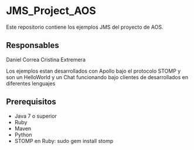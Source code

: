 # JMS_Project_AOS
Este repositorio contiene los ejemplos JMS del proyecto de AOS. 

## Responsables
Daniel Correa
Cristina Extremera

Los ejemplos estan desarrollados con Apollo bajo el protocolo STOMP y son un HelloWorld y un Chat funcionando bajo clientes de desarrollados en diferentes lenguajes

## Prerequisitos 

- Java 7 o superior
- Ruby 
- Maven 
- Python 
- STOMP en Ruby: 
	sudo gem install stomp